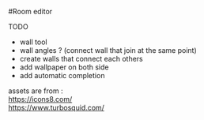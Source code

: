 #Room editor

TODO
- wall tool
- wall angles ? (connect wall that join at the same point)
- create walls that connect each others
- add wallpaper on both side
- add automatic completion 

assets are from :    
https://icons8.com/    
https://www.turbosquid.com/